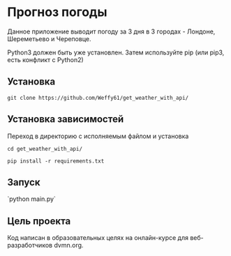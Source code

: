 <h1>Прогноз погоды</h1>
Данное приложение выводит погоду за 3 дня в 3 городах - Лондоне, Шереметьево и Череповце.

Python3 должен быть уже установлен. Затем используйте pip (или pip3, есть конфликт с Python2)
<h2>Установка</h2>

`git clone https://github.com/Weffy61/get_weather_with_api/`
<h2>Установка зависимостей</h2>  
Переход в директорию с исполняемым файлом и установка

`cd get_weather_with_api/`

`pip install -r requirements.txt`

<h2>Запуск</h2>
`python main.py`

<h2>Цель проекта</h2>
Код написан в образовательных целях на онлайн-курсе для веб-разработчиков dvmn.org.